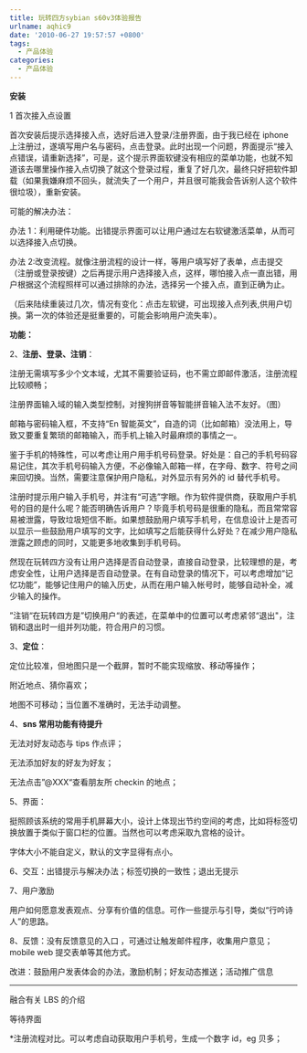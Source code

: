 ```yaml
---
title: 玩转四方sybian s60v3体验报告
urlname: aqhic9
date: '2010-06-27 19:57:57 +0800'
tags:
  - 产品体验
categories:
  - 产品体验
---
```


**安装**

1 首次接入点设置

首次安装后提示选择接入点，选好后进入登录/注册界面，由于我已经在 iphone 上注册过，遂填写用户名与密码，点击登录。此时出现一个问题，界面提示“接入点错误，请重新选择”，可是，这个提示界面软键没有相应的菜单功能，也就不知道该去哪里操作接入点切换了就这个登录过程，重复了好几次，最终只好把软件卸载（如果我嫌麻烦不回头，就流失了一个用户，并且很可能我会告诉别人这个软件很垃圾），重新安装。

可能的解决办法：

办法 1：利用硬件功能。出错提示界面可以让用户通过左右软键激活菜单，从而可以选择接入点切换。

办法 2:改变流程。就像注册流程的设计一样，等用户填写好了表单，点击提交（注册或登录按键）之后再提示用户选择接入点，这样，哪怕接入点一直出错，用户根据这个流程照样可以通过排除的办法，选择另一个接入点，直到正确为止。

（后来陆续重装过几次，情况有变化：点击左软键，可出现接入点列表,供用户切换。第一次的体验还是挺重要的，可能会影响用户流失率）。

**功能：**

2、**注册、登录、注销**：

注册无需填写多少个文本域，尤其不需要验证码，也不需立即邮件激活，注册流程比较顺畅；

注册界面输入域的输入类型控制，对搜狗拼音等智能拼音输入法不友好。（图）

邮箱与密码输入框，不支持“En 智能英文”，自造的词（比如邮箱）没法用上，导致又要重复繁琐的邮箱输入，而手机上输入时最麻烦的事情之一。

鉴于手机的特殊性，可以考虑让用户用手机号码登录。好处是：自己的手机号码容易记住，其次手机号码输入方便，不必像输入邮箱一样，在字母、数字、符号之间来回切换。当然，需要注意保护用户隐私，对外显示有另外的 id 替代手机号。

注册时提示用户输入手机号，并注有“可选”字眼。作为软件提供商，获取用户手机号的目的是什么呢？能否明确告诉用户？毕竟手机号码是很重的隐私，而且常常容易被泄露，导致垃圾短信不断。如果想鼓励用户填写手机号，在信息设计上是否可以显示一些鼓励用户填写的文字，比如填写之后能获得什么好处？在减少用户隐私泄露之顾虑的同时，又能更多地收集到手机号码。

然现在玩转四方没有让用户选择是否自动登录，直接自动登录，比较理想的是，考虑安全性，让用户选择是否自动登录。在有自动登录的情况下，可以考虑增加“记忆功能”，能够记住用户的输入历史，从而在用户输入帐号时，能够自动补全，减少输入的操作。

”注销“在玩转四方是”切换用户“的表述，在菜单中的位置可以考虑紧邻“退出"，注销和退出时一组并列功能，符合用户的习惯。

3、**定位**：

定位比较准，但地图只是一个截屏，暂时不能实现缩放、移动等操作；

附近地点、猜你喜欢；

地图不可移动；当位置不准确时，无法手动调整。

4、**sns 常用功能有待提升**

无法对好友动态与 tips 作点评；

无法添加好友的好友为好友；

无法点击”@XXX“查看朋友所 checkin 的地点；

5、界面：

挺照顾该系统的常用手机屏幕大小，设计上体现出节约空间的考虑，比如将标签切换放置于类似于窗口栏的位置。当然也可以考虑采取九宫格的设计。

字体大小不能自定义，默认的文字显得有点小。

6、交互：出错提示与解决办法；标签切换的一致性；退出无提示

7、用户激励

用户如何愿意发表观点、分享有价值的信息。可作一些提示与引导，类似“行吟诗人”的思路。

8、反馈：没有反馈意见的入口 ，可通过让触发邮件程序，收集用户意见；mobile web 提交表单等其他方式。

改进：鼓励用户发表体会的办法，激励机制；好友动态推送；活动推广信息

---

融合有关 LBS 的介绍

等待界面

\*注册流程对比。可以考虑自动获取用户手机号，生成一个数字 id，eg 贝多；
